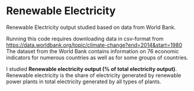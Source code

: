 # Renewable Electricity
Renewable Electricity output studied based on data from World Bank. 

Running this code requires downloading data in csv-format from https://data.worldbank.org/topic/climate-change?end=2014&start=1980
The dataset from the World Bank contains information on 76 economic indicators for numerous countries as well as for some groups of countries.

I studied **Renewable electricity output (% of total electricity output)**. Renewable electricity is the share of electricity generated by renewable power plants in total electricity generated by all types of plants. 
 
